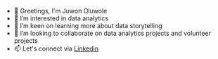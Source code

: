 - 👋 Greetings, I'm Juwon Oluwole
- 👀 I’m interested in data analytics
- 🌱 I’m keen on learning more about data storytelling
- 💞️ I’m looking to collaborate on data analytics projects and volunteer projects
- 📫 Let's connect via [Linkedin](https://www.linkedin.com/in/oluwajuwonlo/)
<!---
frankiej60/frankiej60 is a ✨ special ✨ repository because its `README.md` (this file) appears on your GitHub profile.
You can click the Preview link to take a look at your changes.
--->
